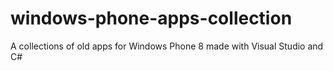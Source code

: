 # windows-phone-apps-collection
 A collections of old apps for Windows Phone 8 made with Visual Studio and C#
